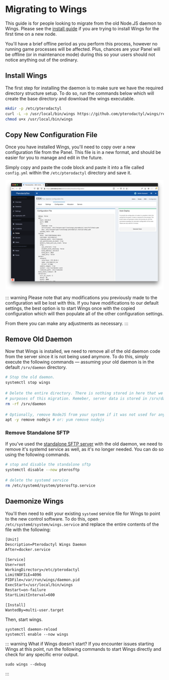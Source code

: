 # Migrating to Wings
This guide is for people looking to migrate from the old Node.JS daemon to Wings. Please see the
[install guide](/wings/1.0/installing.md) if you are trying to install Wings for the first time on
a new node.

You'll have a brief offline period as you perform this process, however no running game processes
will be affected. Plus, chances are your Panel will be offline (or in maintenance mode) during this
so your users should not notice anything out of the ordinary.

## Install Wings
The first step for installing the daemon is to make sure we have the required directory structure setup. To do so,
run the commands below which will create the base directory and download the wings executable.

``` bash
mkdir -p /etc/pterodactyl
curl -L -o /usr/local/bin/wings https://github.com/pterodactyl/wings/releases/download/v1.0.0-rc.5/wings_linux_amd64
chmod u+x /usr/local/bin/wings
```

## Copy New Configuration File
Once you have installed Wings, you'll need to copy over a new configuration file from the Panel. This file
is in a new format, and should be easier for you to manage and edit in the future.

Simply copy and paste the code block and paste it into a file called `config.yml` within the `/etc/pterodactyl`
directory and save it.

![](./../../.vuepress/public/wings_configuration_example.png)

::: warning
Please note that any modifications you previously made to the configuration will be lost with this. If you have
modifications to our default settings, the best option is to start Wings once with the copied configuration which
will then populate all of the other configuration settings.

From there you can make any adjustments as necessary.
:::

## Remove Old Daemon
Now that Wings is installed, we need to remove all of the old daemon code from the server since it is not being
used anymore. To do this, simply execute the following commands — assuming your old daemon is in the default
`/srv/daemon` directory.

```bash
# Stop the old daemon.
systemctl stop wings

# Delete the entire directory. There is nothing stored in here that we actually need for the
# purposes of this migration. Remeber, server data is stored in /srv/daemon-data.
rm -rf /srv/daemon

# Optionally, remove NodeJS from your system if it was not used for anything else.
apt -y remove nodejs # or: yum remove nodejs
```

### Remove Standalone SFTP
If you've used the [standalone SFTP server](/daemon/0.6/standalone_sftp.html) with the old daemon, we need to remove it's systemd service as well, as it's no longer needed.
You can do so using the following commands.

```bash
# stop and disable the standalone sftp
systemctl disable --now pterosftp

# delete the systemd service
rm /etc/systemd/system/pterosftp.service
```

## Daemonize Wings
You'll then need to edit your existing `systemd` service file for Wings to point to the new control software. To do
this, open `/etc/systemd/system/wings.service` and replace the entire contents of the file with the following:

```
[Unit]
Description=Pterodactyl Wings Daemon
After=docker.service

[Service]
User=root
WorkingDirectory=/etc/pterodactyl
LimitNOFILE=4096
PIDFile=/var/run/wings/daemon.pid
ExecStart=/usr/local/bin/wings
Restart=on-failure
StartLimitInterval=600

[Install]
WantedBy=multi-user.target
```

Then, start wings.

```
systemctl daemon-reload
systemctl enable --now wings
```

::: warning What if Wings doesn't start?
If you encounter issues starting Wings at this point, run the following commands to start Wings directly and check
for any specific error output.

```
sudo wings --debug
```
:::
